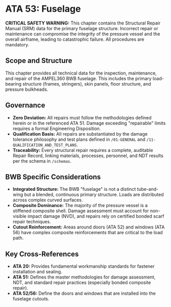 # ATA 53: Fuselage

**CRITICAL SAFETY WARNING:** This chapter contains the Structural Repair Manual (SRM) data for the primary fuselage structure. Incorrect repair or maintenance can compromise the integrity of the pressure vessel and the overall airframe, leading to catastrophic failure. All procedures are mandatory.

## Scope and Structure
This chapter provides all technical data for the inspection, maintenance, and repair of the AMPEL360 BWB fuselage. This includes the primary load-bearing structure (frames, stringers), skin panels, floor structure, and pressure bulkheads.

## Governance
- **Zero Deviation:** All repairs must follow the methodologies defined herein or in the referenced ATA 51. Damage exceeding "repairable" limits requires a formal Engineering Disposition.
- **Qualification Basis:** All repairs are substantiated by the damage tolerance philosophy and test plans defined in `/01-GENERAL` and `/11-QUALIFICATION_AND_TEST_PLANS`.
- **Traceability:** Every structural repair requires a complete, auditable Repair Record, linking materials, processes, personnel, and NDT results per the schema in `/schemas`.

## BWB Specific Considerations
- **Integrated Structure:** The BWB "fuselage" is not a distinct tube-and-wing but a blended, continuous primary structure. Loads are distributed across complex curved surfaces.
- **Composite Dominance:** The majority of the pressure vessel is a stiffened composite shell. Damage assessment must account for non-visible impact damage (NVD), and repairs rely on certified bonded scarf repair techniques.
- **Cutout Reinforcement:** Areas around doors (ATA 52) and windows (ATA 56) have complex composite reinforcements that are critical to the load path.

## Key Cross-References
- **ATA 20:** Provides fundamental workmanship standards for fastener installation and sealing.
- **ATA 51:** Defines the master methodologies for damage assessment, NDT, and standard repair practices (especially bonded composite repair).
- **ATA 52/56:** Define the doors and windows that are installed into the fuselage cutouts.
